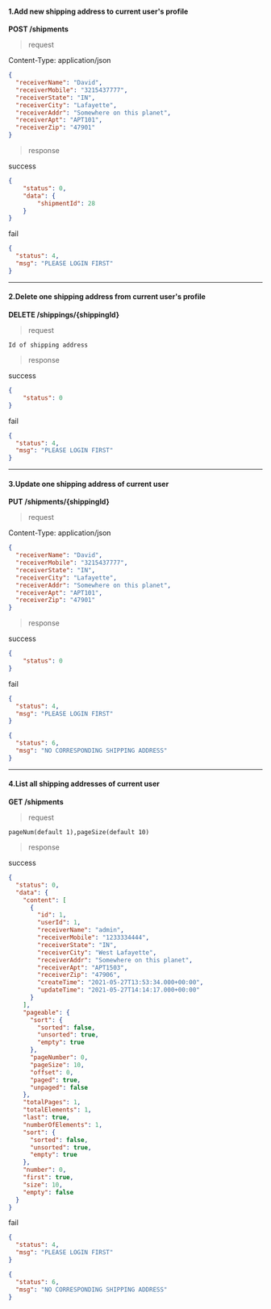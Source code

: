 #### 1.Add new shipping address to current user's profile

**POST /shipments**


> request

Content-Type: application/json

```json
{
  "receiverName": "David",
  "receiverMobile": "3215437777",
  "receiverState": "IN",
  "receiverCity": "Lafayette",
  "receiverAddr": "Somewhere on this planet",
  "receiverApt": "APT101",
  "receiverZip": "47901" 
}
```

> response

success

```json
{
    "status": 0,
    "data": {
        "shipmentId": 28
    }
}
```

fail

```json
{
  "status": 4,
  "msg": "PLEASE LOGIN FIRST"
}
```

------

#### 2.Delete one shipping address from current user's profile

**DELETE /shippings/{shippingId}**

> request

```Id of shipping address```

> response

success

```json
{
    "status": 0
}
```

fail

```json
{
  "status": 4,
  "msg": "PLEASE LOGIN FIRST"
}
```

------

#### 3.Update one shipping address of current user

**PUT /shipments/{shippingId}**

> request

Content-Type: application/json

```json
{
  "receiverName": "David",
  "receiverMobile": "3215437777",
  "receiverState": "IN",
  "receiverCity": "Lafayette",
  "receiverAddr": "Somewhere on this planet",
  "receiverApt": "APT101",
  "receiverZip": "47901"
}
```

> response

success

```json
{
    "status": 0
}
```

fail

```json
{
  "status": 4,
  "msg": "PLEASE LOGIN FIRST"
}
```

```json
{
  "status": 6,
  "msg": "NO CORRESPONDING SHIPPING ADDRESS"
}
```

------

#### 4.List all shipping addresses of current user

**GET /shipments**

> request

```
pageNum(default 1),pageSize(default 10)
```

> response

success

```json
{
  "status": 0,
  "data": {
    "content": [
      {
        "id": 1,
        "userId": 1,
        "receiverName": "admin",
        "receiverMobile": "1233334444",
        "receiverState": "IN",
        "receiverCity": "West Lafayette",
        "receiverAddr": "Somewhere on this planet",
        "receiverApt": "APT1503",
        "receiverZip": "47906",
        "createTime": "2021-05-27T13:53:34.000+00:00",
        "updateTime": "2021-05-27T14:14:17.000+00:00"
      }
    ],
    "pageable": {
      "sort": {
        "sorted": false,
        "unsorted": true,
        "empty": true
      },
      "pageNumber": 0,
      "pageSize": 10,
      "offset": 0,
      "paged": true,
      "unpaged": false
    },
    "totalPages": 1,
    "totalElements": 1,
    "last": true,
    "numberOfElements": 1,
    "sort": {
      "sorted": false,
      "unsorted": true,
      "empty": true
    },
    "number": 0,
    "first": true,
    "size": 10,
    "empty": false
  }
}
```

fail

```json
{
  "status": 4,
  "msg": "PLEASE LOGIN FIRST"
}
```

```json
{
  "status": 6,
  "msg": "NO CORRESPONDING SHIPPING ADDRESS"
}
```
